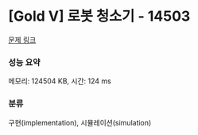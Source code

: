 # [Gold V] 로봇 청소기 - 14503 

[문제 링크](https://www.acmicpc.net/problem/14503) 

### 성능 요약

메모리: 124504 KB, 시간: 124 ms

### 분류

구현(implementation), 시뮬레이션(simulation)

